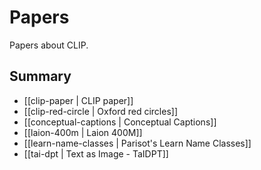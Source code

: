 # Papers

Papers about CLIP.

## Summary

- [[clip-paper | CLIP paper]]
- [[clip-red-circle | Oxford red circles]]
- [[conceptual-captions | Conceptual Captions]]
- [[laion-400m | Laion 400M]]
- [[learn-name-classes | Parisot's Learn Name Classes]]
- [[tai-dpt | Text as Image - TaIDPT]]

